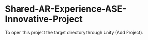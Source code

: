 # Shared-AR-Experience-ASE-Innovative-Project
To open this project the target directory through Unity (Add Project).

